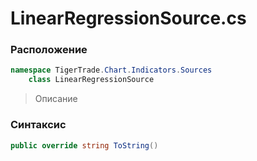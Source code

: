 
# LinearRegressionSource.cs
### Расположение
```csharp
namespace TigerTrade.Chart.Indicators.Sources  
    class LinearRegressionSource
```

> Описание

### Синтаксис
```csharp
public override string ToString()
```

